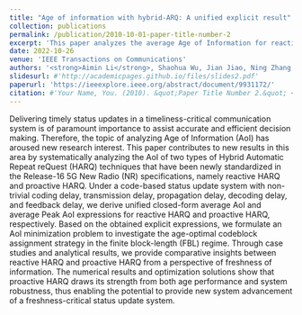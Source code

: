```yaml
---
title: "Age of information with hybrid-ARQ: A unified explicit result"
collection: publications
permalink: /publication/2010-10-01-paper-title-number-2
excerpt: 'This paper analyzes the average Age of Information for reactive HARQ and proactive HARQ. Theoretical results and optimization solutions show that proactive HARQ draws its strength from both age performance and system robustness, thus enabling the potential to provide new system advancement of a freshness-critical status update system.'
date: 2022-10-26
venue: 'IEEE Transactions on Communications'
authors: '<strong>Aimin Li</strong>, Shaohua Wu, Jian Jiao, Ning Zhang, Qinyu Zhang'
slidesurl: #'http://academicpages.github.io/files/slides2.pdf'
paperurl: 'https://ieeexplore.ieee.org/abstract/document/9931172/'
citation: #'Your Name, You. (2010). &quot;Paper Title Number 2.&quot; <i>Journal 1</i>. 1(2).'
---
```


Delivering timely status updates in a timeliness-critical communication system is of paramount importance to assist accurate and efficient decision making. Therefore, the topic of analyzing Age of Information (AoI) has aroused new research interest. This paper contributes to new results in this area by systematically analyzing the AoI of two types of Hybrid Automatic Repeat reQuest (HARQ) techniques that have been newly standardized in the Release-16 5G New Radio (NR) specifications, namely reactive HARQ and proactive HARQ. Under a code-based status update system with non-trivial coding delay, transmission delay, propagation delay, decoding delay, and feedback delay, we derive unified closed-form average AoI and average Peak AoI expressions for reactive HARQ and proactive HARQ, respectively. Based on the obtained explicit expressions, we formulate an AoI minimization problem to investigate the age-optimal codeblock assignment strategy in the finite block-length (FBL) regime. Through case studies and analytical results, we provide comparative insights between reactive HARQ and proactive HARQ from a perspective of freshness of information. The numerical results and optimization solutions show that proactive HARQ draws its strength from both age performance and system robustness, thus enabling the potential to provide new system advancement of a freshness-critical status update system.
